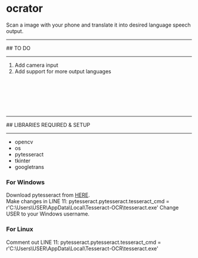 # ocrator

Scan a image with your phone and translate it into desired language speech output.
<hr>
## TO DO
<hr>
<ol>
  <li>Add camera input</li>
  <li>Add support for more output languages</li>
</ol>
<br><br>
<br><br><br>
<hr>
## LIBRARIES REQUIRED & SETUP
<hr>

<ul>
  <li>opencv</li>
  <li>os</li>
  <li>pytesseract</li>
  <li>tkinter</li>
  <li>googletrans</li>
</ul>

### For Windows
Download pytesseract from <a href="https://github.com/UB-Mannheim/tesseract/wiki">HERE</a>.<br>
Make changes in LINE 11: pytesseract.pytesseract.tesseract_cmd = r'C:\Users\USER\AppData\Local\Tesseract-OCR\tesseract.exe'
Change USER to your Windows username.

### For Linux
Comment out LINE 11: pytesseract.pytesseract.tesseract_cmd = r'C:\Users\USER\AppData\Local\Tesseract-OCR\tesseract.exe'
